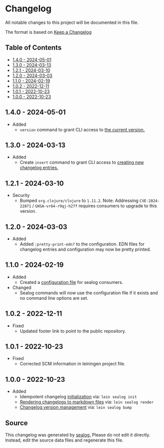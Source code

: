 # Changelog

All notable changes to this project will be documented in this file.

The format is based on [Keep a Changelog](https://keepachangelog.com/en/1.0.0/)

## Table of Contents

* [1.4.0 - 2024-05-01](#140---2024-05-01)
* [1.3.0 - 2024-03-13](#130---2024-03-13)
* [1.2.1 - 2024-03-10](#121---2024-03-10)
* [1.2.0 - 2024-03-03](#120---2024-03-03)
* [1.1.0 - 2024-02-19](#110---2024-02-19)
* [1.0.2 - 2022-12-11](#102---2022-12-11)
* [1.0.1 - 2022-10-23](#101---2022-10-23)
* [1.0.0 - 2022-10-23](#100---2022-10-23)

## 1.4.0 - 2024-05-01

* Added
  * `version` command to grant CLI access to [the current version.](https://github.com/Wall-Brew-Co/lein-sealog#view-version-information)

## 1.3.0 - 2024-03-13

* Added
  * Create `insert` command to grant CLI access to [creating new changelog entries.](https://github.com/Wall-Brew-Co/lein-sealog#inserting-new-change-entries)

## 1.2.1 - 2024-03-10

* Security
  * Bumped `org.clojure/clojure` to `1.11.2`. Note: Addressing `CVE-2024-22871` / `GHSA-vr64-r9qj-h27f` requires consumers to upgrade to this version.

## 1.2.0 - 2024-03-03

* Added
  * Added `:pretty-print-edn?` to the configuration. EDN files for changelog entries and configuration may now be pretty printed.

## 1.1.0 - 2024-02-19

* Added
  * Created a [configuration file](https://github.com/Wall-Brew-Co/lein-sealog?tab=readme-ov-file#configuration) for sealog consumers.
* Changed
  * Sealog commands will now use the configuration file if it exists and no command line options are set.

## 1.0.2 - 2022-12-11

* Fixed
  * Updated footer link to point to the public repository.

## 1.0.1 - 2022-10-23

* Fixed
  * Corrected SCM information in leiningen project file.

## 1.0.0 - 2022-10-23

* Added
  * Idempotent changelog [initialization](https://github.com/Wall-Brew-Co/lein-sealog?tab=readme-ov-file#initialize-sealog) via: `lein sealog init`
  * [Rendering changelogs to markdown files](https://github.com/Wall-Brew-Co/lein-sealog?tab=readme-ov-file#render-changelog) via: `lein sealog render`
  * [Changelog version management](https://github.com/Wall-Brew-Co/lein-sealog?tab=readme-ov-file#bump-version) via: `lein sealog bump`

## Source

This changelog was generated by [sealog.](https://github.com/Wall-Brew-Co/lein-sealog)
Please do not edit it directly. Instead, edit the source data files and regenerate this file.
